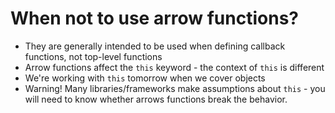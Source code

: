 # When not to use arrow functions?

* They are generally intended to be used when defining callback functions, not top-level functions
* Arrow functions affect the `this`  keyword - the context of `this` is different
* We're working with `this` tomorrow when we cover objects
* Warning! Many libraries/frameworks make assumptions about `this` - you will need to know whether arrows functions break the behavior.

